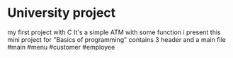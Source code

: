 # University project
my first project with C 
It's a simple ATM with some function 
i present this mini project for "Basics of programming" 
contains 3 header and a main file 
#main
#menu
#customer
#employee


